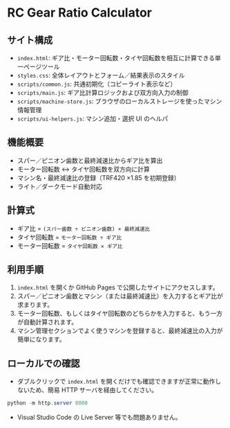 # RC Gear Ratio Calculator

## サイト構成
- `index.html`: ギア比・モーター回転数・タイヤ回転数を相互に計算できる単一ページツール
- `styles.css`: 全体レイアウトとフォーム／結果表示のスタイル
- `scripts/common.js`: 共通初期化（コピーライト表示など）
- `scripts/main.js`: ギア比計算ロジックおよび双方向入力の制御
- `scripts/machine-store.js`: ブラウザのローカルストレージを使ったマシン情報管理
- `scripts/ui-helpers.js`: マシン追加・選択 UI のヘルパ

## 機能概要
- スパー／ピニオン歯数と最終減速比からギア比を算出
- モーター回転数 ↔ タイヤ回転数を双方向に計算
- マシン名・最終減速比の登録（TRF420 ×1.85 を初期登録）
- ライト／ダークモード自動対応

## 計算式
- ギア比 = `(スパー歯数 ÷ ピニオン歯数) × 最終減速比`
- タイヤ回転数 = `モーター回転数 ÷ ギア比`
- モーター回転数 = `タイヤ回転数 × ギア比`

## 利用手順
1. `index.html` を開くか GitHub Pages で公開したサイトにアクセスします。
2. スパー／ピニオン歯数とマシン（または最終減速比）を入力するとギア比が求まります。
3. モーター回転数、もしくはタイヤ回転数のどちらかを入力すると、もう一方が自動計算されます。
4. マシン管理セクションでよく使うマシンを登録すると、最終減速比の入力が簡単になります。


## ローカルでの確認
- ダブルクリックで `index.html` を開くだけでも確認できますが正常に動作しないため、簡易 HTTP サーバを経由してください。

```powershell
python -m http.server 8000
```

- Visual Studio Code の Live Server 等でも問題ありません。

